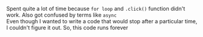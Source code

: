 Spent quite a lot of time because ```for loop``` and ```.click()``` function didn't work. Also got confused by terms like ```async```\
Even though I wanted to write a code that would stop after a particular time, I couldn't figure it out. So, this code runs forever
